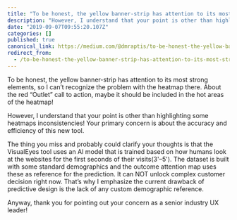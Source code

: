 ```yaml
---
title: "To be honest, the yellow banner-strip has attention to its most strong elements, so I can’t…"
description: "However, I understand that your point is other than highlighting some heatmaps inconsistencies! Your primary concern is about the accuracy…"
date: "2019-09-07T09:55:20.107Z"
categories: []
published: true
canonical_link: https://medium.com/@dmraptis/to-be-honest-the-yellow-banner-strip-has-attention-to-its-most-strong-elements-so-i-cant-3861c0bf7cda
redirect_from:
  - /to-be-honest-the-yellow-banner-strip-has-attention-to-its-most-strong-elements-so-i-cant-3861c0bf7cda
---
```


To be honest, the yellow banner-strip has attention to its most strong elements, so I can’t recognize the problem with the heatmap there. About the red “Outlet” call to action, maybe it should be included in the hot areas of the heatmap!

However, I understand that your point is other than highlighting some heatmaps inconsistencies! Your primary concern is about the accuracy and efficiency of this new tool.

The thing you miss and probably could clarify your thoughts is that the VisualEyes tool uses an AI model that is trained based on how humans look at the websites for the first seconds of their visits(3'–5'). The dataset is built with some standard demographics and the outcome attention map uses these as reference for the prediction. It can NOT unlock complex customer decision right now. That’s why I emphasize the current drawback of predictive design is the lack of any custom demographic reference.

Anyway, thank you for pointing out your concern as a senior industry UX leader!
